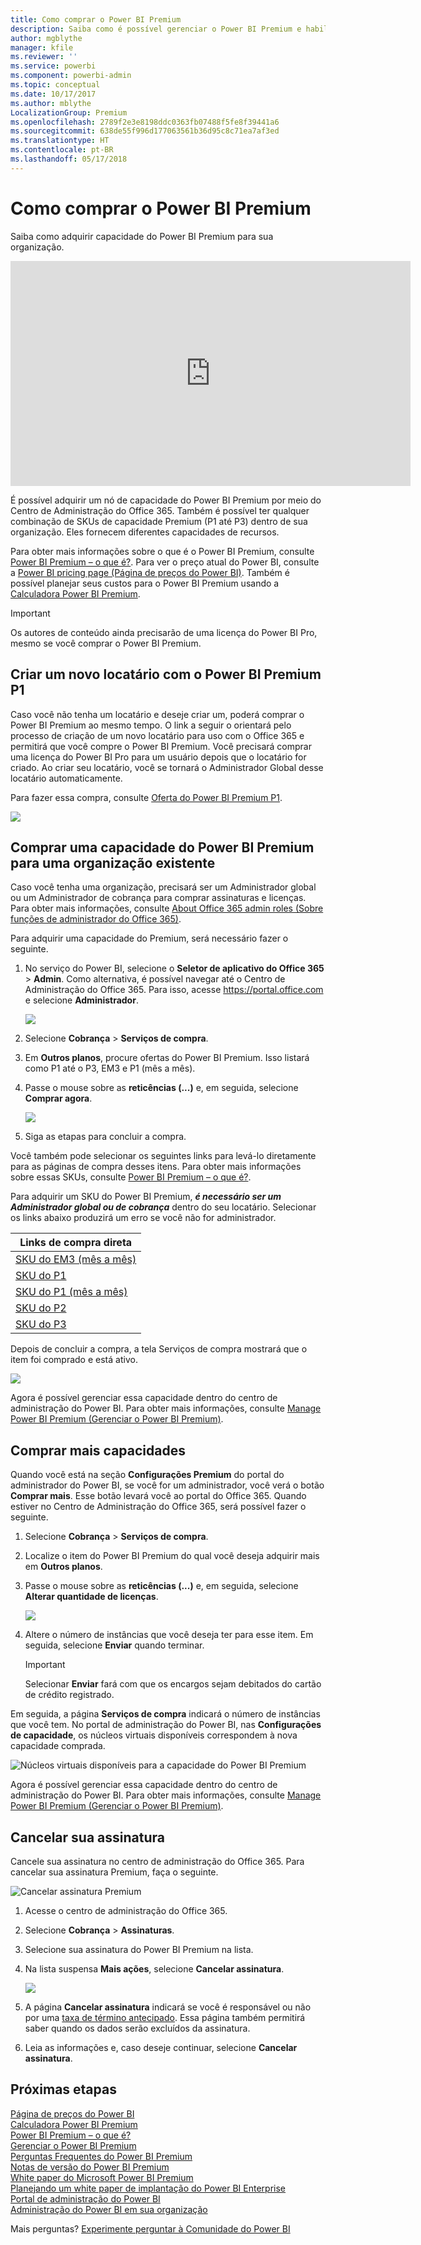 ```yaml
---
title: Como comprar o Power BI Premium
description: Saiba como é possível gerenciar o Power BI Premium e habilitar o acesso a conteúdo para toda a organização.
author: mgblythe
manager: kfile
ms.reviewer: ''
ms.service: powerbi
ms.component: powerbi-admin
ms.topic: conceptual
ms.date: 10/17/2017
ms.author: mblythe
LocalizationGroup: Premium
ms.openlocfilehash: 2789f2e3e8198ddc0363fb07488f5fe8f39441a6
ms.sourcegitcommit: 638de55f996d177063561b36d95c8c71ea7af3ed
ms.translationtype: HT
ms.contentlocale: pt-BR
ms.lasthandoff: 05/17/2018
---
```

# <a name="how-to-purchase-power-bi-premium"></a>Como comprar o Power BI Premium
Saiba como adquirir capacidade do Power BI Premium para sua organização.

<iframe width="640" height="360" src="https://www.youtube.com/embed/NkvYs5Qp4iA?rel=0&amp;showinfo=0" frameborder="0" allowfullscreen></iframe>

É possível adquirir um nó de capacidade do Power BI Premium por meio do Centro de Administração do Office 365. Também é possível ter qualquer combinação de SKUs de capacidade Premium (P1 até P3) dentro de sua organização. Eles fornecem diferentes capacidades de recursos.

Para obter mais informações sobre o que é o Power BI Premium, consulte [Power BI Premium – o que é?](service-premium.md). Para ver o preço atual do Power BI, consulte a [Power BI pricing page (Página de preços do Power BI)](https://powerbi.microsoft.com/pricing/). Também é possível planejar seus custos para o Power BI Premium usando a [Calculadora Power BI Premium](https://powerbi.microsoft.com/calculator/).

> [!IMPORTANT]
> Os autores de conteúdo ainda precisarão de uma licença do Power BI Pro, mesmo se você comprar o Power BI Premium.
> 
> 

## <a name="create-a-new-tenant-with-power-bi-premium-p1"></a>Criar um novo locatário com o Power BI Premium P1
Caso você não tenha um locatário e deseje criar um, poderá comprar o Power BI Premium ao mesmo tempo. O link a seguir o orientará pelo processo de criação de um novo locatário para uso com o Office 365 e permitirá que você compre o Power BI Premium. Você precisará comprar uma licença do Power BI Pro para um usuário depois que o locatário for criado. Ao criar seu locatário, você se tornará o Administrador Global desse locatário automaticamente.

Para fazer essa compra, consulte [Oferta do Power BI Premium P1](https://signup.microsoft.com/Signup?OfferId=b3ec5615-cc11-48de-967d-8d79f7cb0af1).

![](media/service-admin-premium-purchase/premium-purchase-with-tenant.png)

## <a name="purchase-a-power-bi-premium-capacity-for-an-existing-organization"></a>Comprar uma capacidade do Power BI Premium para uma organização existente
Caso você tenha uma organização, precisará ser um Administrador global ou um Administrador de cobrança para comprar assinaturas e licenças. Para obter mais informações, consulte [About Office 365 admin roles (Sobre funções de administrador do Office 365)](https://support.office.com/article/About-Office-365-admin-roles-da585eea-f576-4f55-a1e0-87090b6aaa9d).

Para adquirir uma capacidade do Premium, será necessário fazer o seguinte.

1. No serviço do Power BI, selecione o **Seletor de aplicativo do Office 365** > **Admin**. Como alternativa, é possível navegar até o Centro de Administração do Office 365. Para isso, acesse https://portal.office.com e selecione **Administrador**.
   
    ![](media/service-admin-premium-purchase/o365-app-picker.png)
2. Selecione **Cobrança** > **Serviços de compra**.
3. Em **Outros planos**, procure ofertas do Power BI Premium. Isso listará como P1 até o P3, EM3 e P1 (mês a mês).
4. Passe o mouse sobre as **reticências (...)** e, em seguida, selecione **Comprar agora**.
   
    ![](media/service-admin-premium-purchase/premium-purchase.png)
5. Siga as etapas para concluir a compra.

Você também pode selecionar os seguintes links para levá-lo diretamente para as páginas de compra desses itens. Para obter mais informações sobre essas SKUs, consulte [Power BI Premium – o que é?](service-premium.md#premiumskus).

Para adquirir um SKU do Power BI Premium, ***é necessário ser um Administrador global ou de cobrança*** dentro do seu locatário. Selecionar os links abaixo produzirá um erro se você não for administrador.

| Links de compra direta |
| --- |
| [SKU do EM3 (mês a mês)](https://portal.office.com/commerce/completeorder.aspx?OfferId=4004702D-749C-4F74-BF47-3048F1833780&adminportal=1) |
| [SKU do P1](https://portal.office.com/commerce/completeorder.aspx?OfferId=b3ec5615-cc11-48de-967d-8d79f7cb0af1&adminportal=1) |
| [SKU do P1 (mês a mês)](https://portal.office.com/commerce/completeorder.aspx?OfferId=E4C8EDD3-74A1-4D42-A738-C647972FBE81&adminportal=1) |
| [SKU do P2](https://portal.office.com/commerce/completeorder.aspx?OfferId=062F2AA7-B4BC-4B0E-980F-2072102D8605&adminportal=1) |
| [SKU do P3](https://portal.office.com/commerce/completeorder.aspx?OfferId=40c7d673-375c-42a1-84ca-f993a524fed0&adminportal=1) |

Depois de concluir a compra, a tela Serviços de compra mostrará que o item foi comprado e está ativo.

![](media/service-admin-premium-purchase/premium-purchased.png)

Agora é possível gerenciar essa capacidade dentro do centro de administração do Power BI. Para obter mais informações, consulte [Manage Power BI Premium (Gerenciar o Power BI Premium)](service-admin-premium-manage.md).

## <a name="purchase-more-capacities"></a>Comprar mais capacidades
Quando você está na seção **Configurações Premium** do portal do administrador do Power BI, se você for um administrador, você verá o botão **Comprar mais**. Esse botão levará você ao portal do Office 365. Quando estiver no Centro de Administração do Office 365, será possível fazer o seguinte.

1. Selecione **Cobrança** > **Serviços de compra**.
2. Localize o item do Power BI Premium do qual você deseja adquirir mais em **Outros planos**.
3. Passe o mouse sobre as **reticências (...)** e, em seguida, selecione **Alterar quantidade de licenças**.
   
    ![](media/service-admin-premium-purchase/premium-purchase-more.png)
4. Altere o número de instâncias que você deseja ter para esse item. Em seguida, selecione **Enviar** quando terminar.
   
   > [!IMPORTANT]
   > Selecionar **Enviar** fará com que os encargos sejam debitados do cartão de crédito registrado.
   > 
   > 

Em seguida, a página **Serviços de compra** indicará o número de instâncias que você tem. No portal de administração do Power BI, nas **Configurações de capacidade**, os núcleos virtuais disponíveis correspondem à nova capacidade comprada.

![Núcleos virtuais disponíveis para a capacidade do Power BI Premium](media/service-admin-premium-purchase/premium-capacities.png)

Agora é possível gerenciar essa capacidade dentro do centro de administração do Power BI. Para obter mais informações, consulte [Manage Power BI Premium (Gerenciar o Power BI Premium)](service-admin-premium-manage.md).

## <a name="cancel-your-subscription"></a>Cancelar sua assinatura
Cancele sua assinatura no centro de administração do Office 365. Para cancelar sua assinatura Premium, faça o seguinte.

![](media/service-admin-premium-purchase/premium-cancel-subscription.png "Cancelar assinatura Premium")

1. Acesse o centro de administração do Office 365.
2. Selecione **Cobrança** > **Assinaturas**.
3. Selecione sua assinatura do Power BI Premium na lista.
4. Na lista suspensa **Mais ações**, selecione **Cancelar assinatura**.
   
    ![](media/service-admin-premium-purchase/o365-more-actions.png)
5. A página **Cancelar assinatura** indicará se você é responsável ou não por uma [taxa de término antecipado](https://support.office.com/article/early-termination-fees-6487d4de-401a-466f-8bc3-c0beb5cc40d3). Essa página também permitirá saber quando os dados serão excluídos da assinatura.
6. Leia as informações e, caso deseje continuar, selecione **Cancelar assinatura**.

## <a name="next-steps"></a>Próximas etapas
[Página de preços do Power BI](https://powerbi.microsoft.com/pricing/)  
[Calculadora Power BI Premium](https://powerbi.microsoft.com/calculator/)  
[Power BI Premium – o que é?](service-premium.md)  
[Gerenciar o Power BI Premium](service-admin-premium-manage.md)  
[Perguntas Frequentes do Power BI Premium](service-premium-faq.md)  
[Notas de versão do Power BI Premium](service-premium-release-notes.md)  
[White paper do Microsoft Power BI Premium](https://aka.ms/pbipremiumwhitepaper)  
[Planejando um white paper de implantação do Power BI Enterprise](https://aka.ms/pbienterprisedeploy)  
[Portal de administração do Power BI](service-admin-portal.md)  
[Administração do Power BI em sua organização](service-admin-administering-power-bi-in-your-organization.md)  

Mais perguntas? [Experimente perguntar à Comunidade do Power BI](http://community.powerbi.com/)

